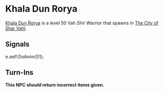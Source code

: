# Khala Dun Rorya



[Khala Dun Rorya](/npc/155107) is a level 50 Vah Shir Warrior that spawns in [The City of Shar Vahl](/zone/155).



## Signals

e.self:DoAnim(51); 


## Turn-Ins



**This NPC *should* return incorrect items given.**





